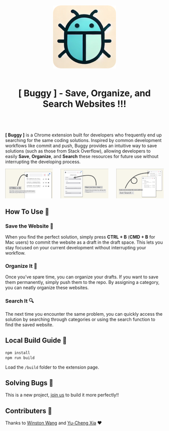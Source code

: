 <div style="padding: 20px 0" align="center">
    <img width="200" src="./public/Buggy-Icon.png" alt="Buggy Icon">
    <h1 style="padding: 20px"> [ Buggy ] - Save, Organize, and Search Websites !!! </h1>
</div>

**[ Buggy ]** is a Chrome extension built for developers who frequently end up searching for the same coding solutions. Inspired by common development workflows like commit and push, Buggy provides an intuitive way to save solutions (such as those from Stack Overflow), allowing developers to easily **Save**, **Organize**, and **Search** these resources for future use without interrupting the developing process.

<div style="display: flex; justify-content: space-between;">
    <img src="./public/guide/s1.png" alt="slide1" style="width: 30%;">
    <img src="./public/guide/s2.png" alt="slide2" style="width: 30%;">
    <img src="./public/guide/s3.png" alt="slide3" style="width: 30%;">
</div>

## How To Use 📌
### Save the Website 💾
When you find the perfect solution, simply press **CTRL + B** (**CMD + B** for Mac users) to commit the website as a draft in the draft space. This lets you stay focused on your current development without interrupting your workflow.

### Organize It 📁
Once you’ve spare time, you can organize your drafts. If you want to save them permanently, simply push them to the repo. By assigning a category, you can neatly organize these websites.

### Search It 🔍
The next time you encounter the same problem, you can quickly access the solution by searching through categories or using the search function to find the saved website.

## Local Build Guide 📌
```
npm install
npm run build
```

Load the `/build` folder to the extension page.

## Solving Bugs 📌
This is a new project, [join us](https://github.com/Xiayucheng1212/buggy_extension/issues) to build it more perfectly!!

## Contributers 📌
Thanks to [Winston Wang](https://github.com/dinoslow) and [Yu-Cheng Xia](https://github.com/Xiayucheng1212) ❤️
